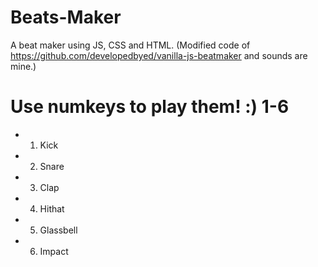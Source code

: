 # Beats-Maker
A beat maker using JS, CSS and HTML. (Modified code of https://github.com/developedbyed/vanilla-js-beatmaker and sounds are mine.)


# Use numkeys to play them! :) 1-6

- 1. Kick
- 2. Snare
- 3. Clap
- 4. Hithat
- 5. Glassbell
- 6. Impact

